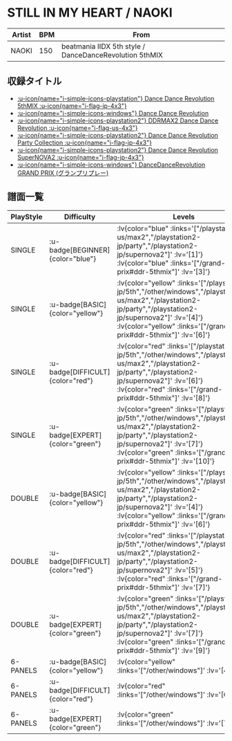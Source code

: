 # STILL IN MY HEART / NAOKI

|Artist|BPM|From|
|------|---|----|
|NAOKI|150|beatmania IIDX 5th style / DanceDanceRevolution 5thMIX|

## 収録タイトル

- [ :u-icon{name="i-simple-icons-playstation"} Dance Dance Revolution 5thMIX :u-icon{name="i-flag-jp-4x3"} ](/playstation-jp/5th)
- [ :u-icon{name="i-simple-icons-windows"} Dance Dance Revolution](/other/windows)
- [ :u-icon{name="i-simple-icons-playstation2"} DDRMAX2 Dance Dance Revolution :u-icon{name="i-flag-us-4x3"} ](/playstation2-us/max2)
- [ :u-icon{name="i-simple-icons-playstation2"} Dance Dance Revolution Party Collection :u-icon{name="i-flag-jp-4x3"} ](/playstation2-jp/party)
- [ :u-icon{name="i-simple-icons-playstation2"} Dance Dance Revolution SuperNOVA2 :u-icon{name="i-flag-jp-4x3"} ](/playstation2-jp/supernova2)
- [ :u-icon{name="i-simple-icons-windows"} DanceDanceRevolution GRAND PRIX (グランプリプレー)](/grand-prix#ddr-5thmix)

## 譜面一覧

|PlayStyle|Difficulty|Levels|Notes|Movie|
|---------|----------|------|-----|-----|
|SINGLE| :u-badge[BEGINNER]{color="blue"} | :lv{color="blue" :links='["/playstation2-us/max2","/playstation2-jp/party","/playstation2-jp/supernova2"]' :lv='[1]'}  :lv{color="blue" :links='["/grand-prix#ddr-5thmix"]' :lv='[3]'} |117/0||
|SINGLE| :u-badge[BASIC]{color="yellow"} | :lv{color="yellow" :links='["/playstation-jp/5th","/other/windows","/playstation2-us/max2","/playstation2-jp/party","/playstation2-jp/supernova2"]' :lv='[4]'}  :lv{color="yellow" :links='["/grand-prix#ddr-5thmix"]' :lv='[6]'} |180/0||
|SINGLE| :u-badge[DIFFICULT]{color="red"} | :lv{color="red" :links='["/playstation-jp/5th","/other/windows","/playstation2-us/max2","/playstation2-jp/party","/playstation2-jp/supernova2"]' :lv='[6]'}  :lv{color="red" :links='["/grand-prix#ddr-5thmix"]' :lv='[8]'} |255/0||
|SINGLE| :u-badge[EXPERT]{color="green"} | :lv{color="green" :links='["/playstation-jp/5th","/other/windows","/playstation2-us/max2","/playstation2-jp/party","/playstation2-jp/supernova2"]' :lv='[7]'}  :lv{color="green" :links='["/grand-prix#ddr-5thmix"]' :lv='[10]'} |290/0||
|DOUBLE| :u-badge[BASIC]{color="yellow"} | :lv{color="yellow" :links='["/playstation-jp/5th","/other/windows","/playstation2-us/max2","/playstation2-jp/party","/playstation2-jp/supernova2"]' :lv='[4]'}  :lv{color="yellow" :links='["/grand-prix#ddr-5thmix"]' :lv='[6]'} |169/0||
|DOUBLE| :u-badge[DIFFICULT]{color="red"} | :lv{color="red" :links='["/playstation-jp/5th","/other/windows","/playstation2-us/max2","/playstation2-jp/party","/playstation2-jp/supernova2"]' :lv='[5]'}  :lv{color="red" :links='["/grand-prix#ddr-5thmix"]' :lv='[7]'} |230/0||
|DOUBLE| :u-badge[EXPERT]{color="green"} | :lv{color="green" :links='["/playstation-jp/5th","/other/windows","/playstation2-us/max2","/playstation2-jp/party","/playstation2-jp/supernova2"]' :lv='[7]'}  :lv{color="green" :links='["/grand-prix#ddr-5thmix"]' :lv='[9]'} |286/0||
|6-PANELS| :u-badge[BASIC]{color="yellow"} | :lv{color="yellow" :links='["/other/windows"]' :lv='[4]'} |180/0||
|6-PANELS| :u-badge[DIFFICULT]{color="red"} | :lv{color="red" :links='["/other/windows"]' :lv='[6]'} |255/0||
|6-PANELS| :u-badge[EXPERT]{color="green"} | :lv{color="green" :links='["/other/windows"]' :lv='[7]'} |289/0||
